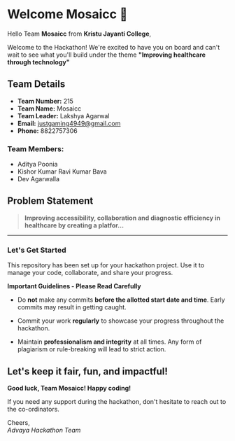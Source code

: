 # Welcome Mosaicc 👋

Hello Team **Mosaicc** from **Kristu Jayanti College**,

Welcome to the Hackathon! We're excited to have you on board and can't wait to see what you'll build under the theme **"Improving healthcare through technology"** 

## Team Details

- **Team Number:** 215  
- **Team Name:** Mosaicc
- **Team Leader:** Lakshya Agarwal  
- **Email:** justgaming4949@gmail.com  
- **Phone:** 8822757306  

### Team Members:
- Aditya Poonia 
- Kishor Kumar Ravi Kumar Bava 
- Dev Agarwalla 

## Problem Statement

> **Improving accessibility, collaboration and diagnostic efficiency in healthcare by creating a platfor...**

---

### Let's Get Started 

This repository has been set up for your hackathon project. Use it to manage your code, collaborate, and share your progress.

**Important Guidelines - Please Read Carefully**

- Do **not** make any commits **before the allotted start date and time**. Early commits may result in getting caught.
- Commit your work **regularly** to showcase your progress throughout the hackathon.

- Maintain **professionalism and integrity** at all times. Any form of plagiarism or rule-breaking will lead to strict action.

Let's keep it fair, fun, and impactful! 
---

**Good luck, Team Mosaicc! Happy coding!**

If you need any support during the hackathon, don't hesitate to reach out to the co-ordinators.

Cheers,  
_Advaya Hackathon Team_